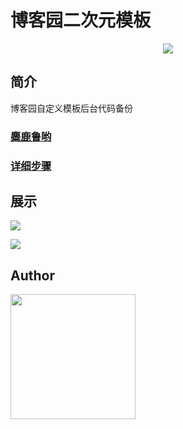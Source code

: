 博客园二次元模板
======

<div align=center>
<img src="https://images.cnblogs.com/cnblogs_com/occlive/1791167/o_200621140137catt.png">
</div>

简介
----
博客园自定义模板后台代码备份
### [麋鹿鲁哟][html]
### [详细步骤][detail]

[html]:https://www.cnblogs.com/miluluyo/
[detail]:https://www.cnblogs.com/miluluyo/p/cute-cnblogs2.html

展示
----
![](https://cdn.jsdelivr.net/gh/occlive/ImageStore//javabase/cnblogs1.png)

![](https://cdn.jsdelivr.net/gh/occlive/ImageStore//javabase/cnblogs2.png)


Author
----

<a href="https://github.com/miluluyo"><img src="https://cdn.jsdelivr.net/gh/occlive/ImageStore//javabase/38480924.png" width="200px" height="200px"/></a>
  

